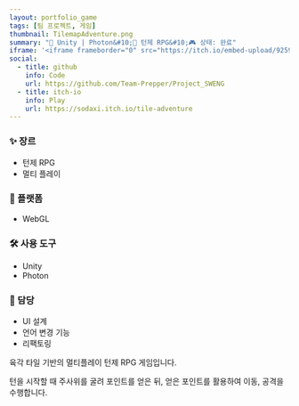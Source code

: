 ```yaml
---
layout: portfolio_game
tags: [팀 프로젝트, 게임]
thumbnail: TilemapAdventure.png
summary: "🔧 Unity | Photon&#10;🌟 턴제 RPG&#10;🎮 상태: 완료"
iframe: '<iframe frameborder="0" src="https://itch.io/embed-upload/9259896" allow="autoplay; fullscreen" style="width: 1980px; height: 1200px; transform: scale(0.1515) translateX(-50%); /* 300/1980 */ transform-origin: top left; border: none;"><a href="https://sodaxi.itch.io/tile-adventure">Play TileMapAdventure on itch.io</a></iframe>'
social:
  - title: github
    info: Code
    url: https://github.com/Team-Prepper/Project_SWENG
  - title: itch-io
    info: Play
    url: https://sodaxi.itch.io/tile-adventure
---
```

<!-- card: 💡 게임 개요 -->


### ✨ 장르
- 턴제 RPG
- 멀티 플레이

### 📱 플랫폼
- WebGL

### 🛠 사용 도구
- Unity
- Photon

### 👤 담당
- UI 설계
- 언어 변경 기능
- 리팩토링

<!-- card: 📖 게임 소개  -->

육각 타일 기반의 멀티플레이 턴제 RPG 게임입니다.

턴을 시작할 때 주사위를 굴려 포인트를 얻은 뒤, 얻은 포인트를 활용하여 이동, 공격을 수행합니다.